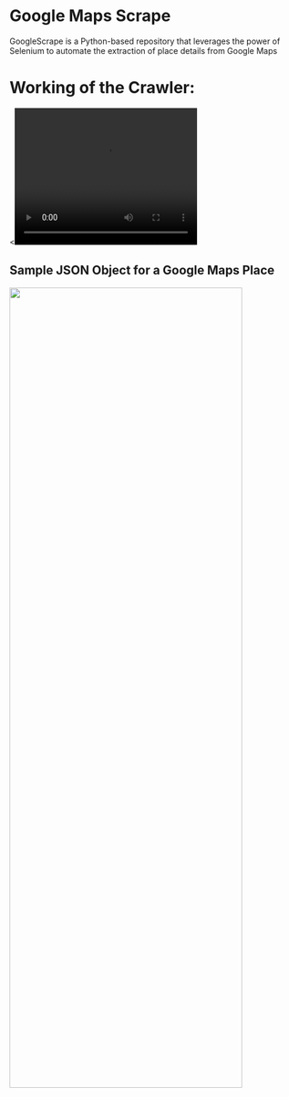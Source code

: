 # Google Maps Scrape
GoogleScrape is a Python-based repository that leverages the power of Selenium to automate the extraction of place details from Google Maps

# Working of the Crawler:
<<video width="320" height="240" controls>
  <source src="[movie.mp4](https://doc-0c-c0-docs.googleusercontent.com/docs/securesc/ro5em2n4qs1f5u6voq96i8oeqohbvoj6/fukc0v57pce19fu7u6l75srgsfv8mo8a/1701948600000/12400342450870928705/12956837568621649331Z/1LG3nlDQP0Yp3yT7ICuZcsxQKjlgJWlBz?e=download&uuid=e6edc182-9ccb-4e2f-8497-f5cb24437cfb&nonce=e0qfmihvdn306&user=12956837568621649331Z&hash=d5rgcvn9np0iihivfbenffru9o9127jc)https://doc-0c-c0-docs.googleusercontent.com/docs/securesc/ro5em2n4qs1f5u6voq96i8oeqohbvoj6/fukc0v57pce19fu7u6l75srgsfv8mo8a/1701948600000/12400342450870928705/12956837568621649331Z/1LG3nlDQP0Yp3yT7ICuZcsxQKjlgJWlBz?e=download&uuid=e6edc182-9ccb-4e2f-8497-f5cb24437cfb&nonce=e0qfmihvdn306&user=12956837568621649331Z&hash=d5rgcvn9np0iihivfbenffru9o9127jc" type="video/mp4">
</video>

## Sample JSON Object for a Google Maps Place
<img style="width:90%; height:60%;" src="https://i.ibb.co/L1n9cZC/temp-Google-Serp-v2-json.png" />
